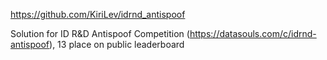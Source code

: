 https://github.com/KiriLev/idrnd_antispoof

Solution for ID R&D Antispoof Competition (https://datasouls.com/c/idrnd-antispoof), 13 place on public leaderboard

